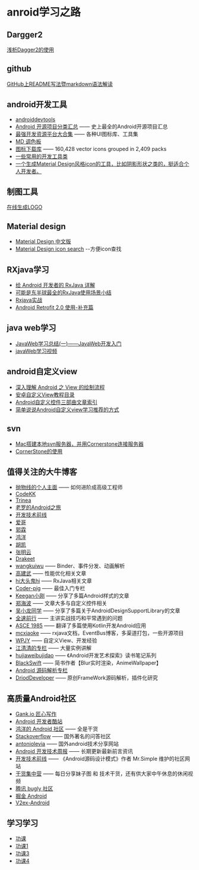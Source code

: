 # anroid学习之路
## Dargger2
[浅析Dagger2的使用](http://www.cnblogs.com/all88/p/5788556.html)

## github
[GitHub上README写法暨markdown语法解读](http://www.tuicool.com/articles/zIJrEjn)

## android开发工具
* [androiddevtools](http://www.androiddevtools.cn/)
* [Android 开源项目分类汇总](https://github.com/Trinea/android-open-project) —— 史上最全的Android开源项目汇总
* [最强开发资源平台大合集](http://www.oschina.net/question/2285044_219206?fromerr=gEGePPMG) —— 各种UI图标库、工具集
* [MD 调色板](http://www.materialpalette.com)
* [图标下载库](http://www.flaticon.com) —— 160,428 vector icons grouped in 2,409 packs
* [一些常用的开发工具类](https://github.com/l123456789jy/Lazy)
* [一个生成Material Design风格icon的工具，比如阴影形状之类的，挺适合个人开发者。](https://github.com/Maddoc42/Android-Material-Icon-Generator)

## 制图工具
[在线生成LOGO](http://www.logoko.com.cn/)

## Material design
* [Material Design 中文版](http://www.apkbus.com/design/lists.html)
* [Material Design icon search](https://material.io/icons/) --方便icon查找

## RXjava学习
* [给 Android 开发者的 RxJava 详解](http://gank.io/post/560e15be2dca930e00da1083)
* [可能是东半球最全的RxJava使用场景小结](http://blog.csdn.net/theone10211024/article/details/50435325)
* [Rxjava实战](http://www.jianshu.com/p/64aa976a46be)
* [Android Retrofit 2.0 使用-补充篇](http://wuxiaolong.me/2016/06/18/retrofits/)

## java web学习
* [JavaWeb学习总结(一)——JavaWeb开发入门](http://www.cnblogs.com/xdp-gacl/p/3729033.html)
* [javaWeb学习视频](http://www.maiziedu.com/course/java/)

## android自定义view
* [深入理解 Android 之 View 的绘制流程](http://www.cnblogs.com/jycboy/p/6219915.html)
* [安卓自定义View教程目录](http://www.gcssloop.com/customview/CustomViewIndex)
* [Android自定义控件三部曲文章索引](http://blog.csdn.net/harvic880925/article/details/50995268)
* [简单说说Android自定义view学习推荐的方式](http://blog.csdn.net/wingichoy/article/details/50483101)

## svn
* [Mac搭建本地svn服务器，并用Cornerstone连接服务器](http://www.cnblogs.com/czq1989/p/4913692.html)
* [CornerStone的使用](http://www.jianshu.com/p/7f5c019c528b)

## 值得关注的大牛博客
* [抛物线的个人主面](http://hencoder.com/) —— 如何进阶成高级工程师
* [CodeKK](http://a.codekk.com/) 
* [Trinea](http://www.trinea.cn/) 
* [老罗的Android之旅](http://blog.csdn.net/Luoshengyang) 
* [开发技术前线](http://www.devtf.cn/) 
* [爱哥](http://blog.csdn.net/aigestudio)  
* [郭霖](http://blog.csdn.net/guolin_blog) 
* [鸿洋](http://blog.csdn.net/lmj623565791) 
* [胡凯](http://hukai.me) 
* [张明云](http://www.jianshu.com/users/e6885381f7d4/latest_articles)
* [Drakeet](http://drakeet.me) 
* [wangkuiwu](http://wangkuiwu.github.io) —— Binder、事件分发、动画解析
* [高建武](http://www.jianshu.com/users/FK4sc4/latest_articles) —— 性能优化相关文章
* [hi大头鬼hi](http://blog.csdn.net/lzyzsd) —— RxJava相关文章
* [Coder-pig](http://blog.csdn.net/coder_pig) —— 最佳入门专栏
* [Keegan小刚](http://keeganlee.me/) —— 分享了多篇Android样式的文章
* [郑海波](http://blog.csdn.net/NUPTboyZHB/) —— 文章大多与自定义控件相关
* [吴小龙同学](http://wuxiaolong.me/) —— 分享了多篇关于AndroidDesignSupportLibrary的文章
* [全速前行](http://blog.csdn.net/lincyang) —— 主讲实战技巧和平常遇到的问题
* [ASCE 1985](http://blog.csdn.net/asce1885) —— 翻译了多篇使用Kotlin开发Android应用
* [mcxiaoke](http://blog.mcxiaoke.com) —— rxjava文档，EventBus博客，多渠道打包，一些开源项目
* [WPJY](http://blog.csdn.net/wangjinyu501?viewmode=contents) —— 自定义View、开发经验
* [江清清的专栏](http://blog.csdn.net/developer_jiangqq) —— 大量实例讲解
* [hujiaweibujidao](http://hujiaweibujidao.github.io) —— 《Android开发艺术探索》读书笔记系列
* [BlackSwift](http://www.jianshu.com/users/b99b0edd4e77/latest_articles) —— 简书作者【Blur实时渲染，AnimeWallpaper】
* [Android 源码解析专栏](http://blog.csdn.net/qq_23547831?viewmode=contents)
* [DriodDeveloper](http://blog.csdn.net/hejjunlin) —— 原创FrameWork源码解析，插件化研究

## 高质量Android社区
* [Gank.io 匠心写作](http://gank.io/post/published)
* [Android 开发者酷站](https://www.diycode.cc/sites)
* [鸿洋的 Android 社区](http://xueandroid.com/index) —— 全是干货
* [Stackoverflow](http://stackoverflow.com/questions/tagged/android) —— 国外著名的问答社区
* [antoniolevia](http://antonioleiva.com) —— 国外android技术分享网站
* [Android 开发技术周报](http://www.androidweekly.cn) —— 长期更新最新前言资讯
* [开发技术前线](http://www.devtf.cn/) —— 《Android源码设计模式》作者 Mr.Simple 维护的社区网站
* [干货集中营](http://gank.io) —— 每日分享妹子图 和 技术干货，还有供大家中午休息的休闲视频
* [腾讯 bugly 社区](http://bugly.qq.com/bbs/forum.php?mod=forumdisplay&fid=39) 
* [掘金 Android](http://gold.xitu.io/explore/android)
* [V2ex-Android](https://www.v2ex.com/go/android)

## 学习学习
* [功课](https://lianhonghong.com/topics/4366)
* [功课1](http://www.avku9.com/)
* [功课3](http://javdiscovery.com/)
* [功课4](https://spankbang.com)


